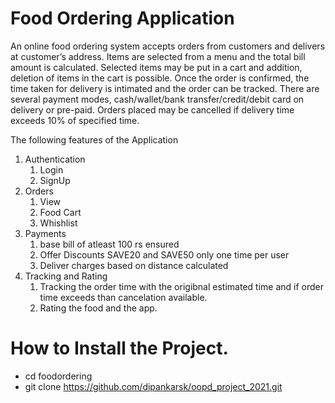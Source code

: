 # Food Ordering Application 

An online food ordering system accepts orders from customers and delivers at customer’s
address. Items are selected from a menu and the total bill amount is calculated. Selected items
may be put in a cart and addition, deletion of items in the cart is possible. Once the order is
confirmed, the time taken for delivery is intimated and the order can be tracked. There are
several payment modes, cash/wallet/bank transfer/credit/debit card on delivery or pre-paid.
Orders placed may be cancelled if delivery time exceeds 10% of specified time.

The following features of the Application

1. Authentication
   1. Login
   2. SignUp
2. Orders
   1. View
   2. Food Cart
   3. Whishlist
3. Payments
   1. base bill of atleast 100 rs ensured
   2. Offer Discounts SAVE20 and SAVE50 only one time per user
   3. Deliver charges based on distance calculated
4. Tracking and Rating
   1. Tracking the order time with the origibnal estimated time and if order time exceeds than cancelation available.
   2.  Rating the food and the app.

# How to Install the Project.

 - cd foodordering
 - git clone https://github.com/dipankarsk/oopd_project_2021.git